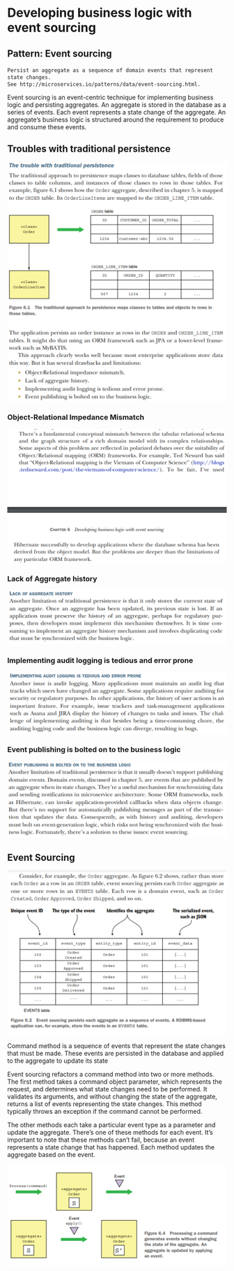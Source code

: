 # Developing business logic with event sourcing

## Pattern: Event sourcing

    Persist an aggregate as a sequence of domain events that represent state changes.
    See http://microservices.io/patterns/data/event-sourcing.html.

Event sourcing is an event-centric technique for implementing business logic
and persisting aggregates. An aggregate is stored in the database as a series
of events. Each event represents a state change of the aggregate. 
An aggregate’s business logic is structured around the requirement to 
produce and consume these events.


## Troubles with traditional persistence

![img_133.png](img_133.png)

### Object-Relational Impedance Mismatch

![img_134.png](img_134.png)

### Lack of Aggregate history

![img_135.png](img_135.png)

### Implementing audit logging is tedious and error prone

![img_136.png](img_136.png)

### Event publishing is bolted on to the business logic

![img_137.png](img_137.png)

## Event Sourcing

![img_138.png](img_138.png)

Command method is a sequence of events that represent the state changes that must be
made. These events are persisted in the database and applied to the aggregate to
update its state

Event sourcing refactors a command method into
two or more methods. The first method takes a command object parameter, which
represents the request, and determines what state changes need to be performed. It
validates its arguments, and without changing the state of the aggregate, returns a list
of events representing the state changes. This method typically throws an exception if
the command cannot be performed.

The other methods each take a particular event type as a parameter and update
the aggregate. There’s one of these methods for each event. It’s important to note
that these methods can’t fail, because an event represents a state change that has happened. 
Each method updates the aggregate based on the event.


![img_139.png](img_139.png)


